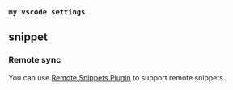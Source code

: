 <samp><b>my vscode settings</b></samp>

## snippet
### Remote sync
You can use [Remote Snippets Plugin](https://marketplace.visualstudio.com/items?itemName=fantasy.vscode-remote-snippets) to support remote snippets.
